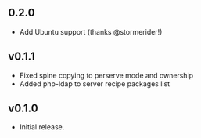 ## 0.2.0

* Add Ubuntu support (thanks @stormerider!)

## v0.1.1

* Fixed spine copying to perserve mode and ownership
* Added php-ldap to server recipe packages list

## v0.1.0

* Initial release.
